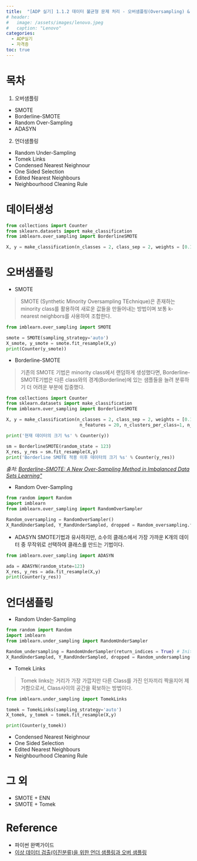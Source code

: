 ```yaml
---
title:  "[ADP 실기] 1.1.2 데이터 불균형 문제 처리 - 오버샘플링(Oversampling) & 언더샘플링(Undersampling)"
# header:
#   image: /assets/images/lenovo.jpeg
#   caption: "Lenovo"
categories:
  - ADP실기
  - 자격증
toc: true
---
```


# 목차

1. 오버샘플링
- SMOTE
- Borderline-SMOTE
- Random Over-Sampling
- ADASYN
2. 언더샘플링
- Random Under-Sampling
- Tomek Links
- Condensed Nearest Neighnour
- One Sided Selection
- Edited Nearest Neighbours
- Neighbourhood Cleaning Rule


# 데이터생성

~~~python
from collections import Counter
from sklearn.datasets import make_classification
from imblearn.over_sampling import BorderlineSMOTE

X, y = make_classification(n_classes = 2, class_sep = 2, weights = [0.1, 0.9], n_informative = 3, n_redundant=1, flip_y = 0, n_features = 20, n_clusters_per_class=1, n_samples = 1000, random_state = 123)
~~~

# 오버샘플링
- SMOTE

> SMOTE (Synthetic Minority Oversampling TEchnique)은 존재하는 minority class를 활용하여 새로운 값들을 만들어내는 방법이며 보통 k-nearest neighbors를 사용하여 조합한다.

~~~python
from imblearn.over_sampling import SMOTE

smote = SMOTE(sampling_strategy='auto')
X_smote, y_smote = smote.fit_resample(X,y)
print(Counter(y_smote))
~~~

- Borderline-SMOTE

> 기존의 SMOTE 기법은 minority class에서 랜덤하게 생성했다면, Borderline-SMOTE기법은 다른 class와의 경계(Borderline)에 있는 샘플들을 늘려 분류하기 더 어려운 부분에 집중했다.

~~~python
from collections import Counter
from sklearn.datasets import make_classification
from imblearn.over_sampling import BorderlineSMOTE

X, y = make_classification(n_classes = 2, class_sep = 2, weights = [0.1, 0.9], n_informative = 3, n_redundant=1, flip_y = 0,
                            n_features = 20, n_clusters_per_class=1, n_samples = 1000, random_state = 123)

print('현재 데이터의 크기 %s' % Counter(y))

sm = BorderlineSMOTE(random_state = 123)
X_res, y_res = sm.fit_resample(X,y)
print('Borderline SMOTE 적용 이후 데이터의 크기 %s' % Counter(y_res))
~~~

*출처: [Borderline-SMOTE: A New Over-Sampling Method in Imbalanced Data Sets Learning"](http://sci2s.ugr.es/keel/keel-dataset/pdfs/2005-Han-LNCS.pdf)*



- Random Over-Sampling

~~~python
from random import Random
import imblearn
from imblearn.over_sampling import RandomOverSampler

Random_oversampling = RandomOverSampler() 
X_RandUnderSampled, Y_RandUnderSampled, dropped = Random_oversampling.fit_resample(X,y)
~~~

- ADASYN
SMOTE기법과 유사하지만, 소수의 클래스에서 가장 가까운 K개의 데이터 중 무작위로 선택하여 클래스를 만드는 기법이다.

~~~python
from imblearn.over_sampling import ADASYN

ada = ADASYN(random_state=123)
X_res, y_res = ada.fit_resample(X,y)
print(Counter(y_res))
~~~

# 언더샘플링
- Random Under-Sampling

~~~python
from random import Random
import imblearn
from imblearn.under_sampling import RandomUnderSampler

Random_undersampling = RandomUnderSampler(return_indices = True) # Initialize to return indices of dropped row
X_RandUnderSampled, Y_RandUnderSampled, dropped = Random_undersampling(X, y)
~~~

- Tomek Links
> Tomek links는 거리가 가장 가깝지만 다른 Class를 가진 인자끼리 짝을지어 제거함으로서, Class사이의 공간을 확보하는 방법이다.

~~~python
from imblearn.under_sampling import TomekLinks

tomek = TomekLinks(sampling_strategy='auto')
X_tomek, y_tomek = tomek.fit_resample(X,y)

print(Counter(y_tomek))
~~~

- Condensed Nearest Neighnour
- One Sided Selection
- Edited Nearest Neighbours
- Neighbourhood Cleaning Rule

# 그 외
- SMOTE + ENN
- SMOTE + Tomek

# Reference
- 파이썬 완벽가이드
- [이상 데이터 검출(이진분류)을 위한 언더 샘플링과 오버 샘플링](https://xper100.tistory.com/7)
